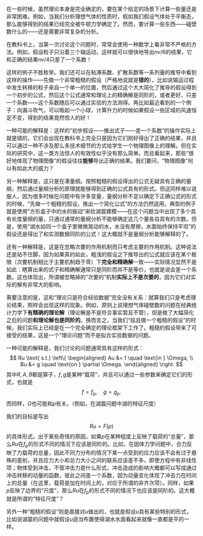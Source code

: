 在一些时候，虽然理论本身是完全确定的，要在某个给定的场景下计算一些量还是非常困难。例如，当我们分析理想气体的性质时，假如我们假设气体处于平衡态，那么能够得到的结果已经完全被牛顿力学确定了。然而，要计算一些东西——碰壁数什么的——还是需要非常复杂的分析。

在教科书上，当第一次讨论这个问题时，常常会使用一种数学上看非常不严格的方法。例如，假设粒子只沿着三个轴运动，这样就可以很快地导出$nv/6$的结果，它和正确的结果$nv/4$只差了一个系数！

这样的例子不胜枚举。我们还可以在粘滞系数、扩散系数等一系列量的推导中看到这样的操作——先做一个非常粗糙的假设（严格地说就是**错的**），比如说输运过程中发生转移的粒子来自一个单一的位置，然后通过这个大大简化了推导的假设得到一个初步的公式，然后这个公式通常和理论上的精确解是同阶的，或者更好，只差一个系数——这个系数随后可以通过实验的方法测得。再比如最近看到的一个例子：向漏斗吹气，可以吸起一个小球，计算升力的时候如果假设一些区域的风速恒定不变，得到的结果竟然惊人的好！

一种可能的解释是：这样的“初步假设——推出式子——差一个系数”的操作实际上就是错的，它们会出现在教科书上完全只是因为它们刚好得出了正确的结果，并且可以通过一种不涉及那么多技术细节的方式给学生一个物理图像上的理解。但在实际的研究中，这一类方法惊人的有效性似乎没有那么简单。而且看起来，那些“很好地体现了物理图像”的假设往往**能够**导出正确的结果。我们要问，“物理图像”何以有如此大的威力？

另一种解释是，这只是在凑量纲。按照粗糙的假设得出的公式无疑具有正确的量纲，然后通过量纲分析的原理就能够得到正确的公式具有的形式。但这同样难以说服人，因为很多时候在问题中有许多变量，量纲分析不足以确定下正确公式的形式的时候，“先做一个粗糙的假设，推出一个简化公式”的方法仍然适用。典型的例子就是使用“方形盒子中的水的振动”来给湖震建模——在这个问题当中出现了多个具有长度量纲的量，只通过通常的量纲分析不能够确定这几个量各自具有的次数。但是，使用“湖水如同一个盒子里微微晃动的水，水没有摩擦，水面始终保持平坦”的假设还是得出了和实测数据同阶的公式！这大概就不是量纲分析能够解释的了。

还有一种解释是，这是在忽略次要的作用机制而只考虑主要的作用机制。这种说法还是站不住脚，因为如果真的如此，粗浅的假设之下推导出的公式就应该在某个极限（次要机制相比于主要机制趋于零）下**完全和精确解**一致——实际情况显然不是如此：瞎算出来的式子和精确解通常只是同阶而并不是等价，也就是说会差一个系数。这也体现出，所谓被忽略掉的“次要的”机制**实际上不是次要的**，因为它们对实际的解有非常大的影响。

需要注意的是，这和“理论只是符合经验数据”完全没有关系：就算我们只是考虑理论结果，照样会出现这样的现象。例如，原则上说理想气体碰壁数的问题在经典统计力学下**有精确的理论解**（理论解是不是符合事实暂且不管），但是做了大幅简化之后的问题**和理论解也是同阶的**。换而言之，当我们“姑且做一个粗糙的假设”的时候，我们实际上已经是在一个完全确定的理论框架下工作了。粗糙的假设带来了可接受的结果，这是一个“理论问题”而不是拟合实验数据的问题。

一种可能的解释是，我们讨论的问题通常具有这样的形式：
$$
Ru \text{ s.t.} 
\left\{
    \begin{aligned}
       Au &= f \quad \text{in } \Omega,  \\
       Bu &= g \quad \text{on } \partial \Omega.
    \end{aligned}
\right.
$$
其中$R,A,B$都是算子，$f,g$是某种“载荷”，并且可以通过一些参数来确定它们的形式，也就是
$$
f = f_p, \quad g = g_p.
$$
而同样，$\Omega$也可能和$p$有关。（例如，在湖震问题中湖的特征尺度）

我们的目标是写出
$$
Ru = F(p)
$$
的具体形式。出于某些奇怪的原因，如果$p$在某种程度上反映了载荷的“总量”，那么$Ru$在$f_p$的形式不同的情况下应该是同阶的。比如，在固体力学问题中，合力反映了力载荷的总量，因此不同力分布的情况下某一点受到的应力应该不会有过于悬殊的差别，并且应力大小和总力大小之间的联系应该差不多，即使方程中有非线性项；物体受到冲击，不管冲击力是什么形式，冲击造成的影响大概都可以写成通过冲击转移的动量的函数，彼此之间差一个系数，因为动量变化体现了冲击力在时间上的总量（在这里，载荷是加在时间上的，对应于所谓的非齐次项）。同样，如果$p$反映了边界的“尺度”，那么$Ru$在$f_p$的形式不同的情况下也应该是同阶的。这大概就是所谓的“特征尺度”？

另外一种“粗糙的假设”则是直接对$u$做出的，也就是假设$u$具有某些特别的形式，比如说湖震的问题中就假设$u$适当布置使得湖水水面看起来就像一直都是平的一样。
